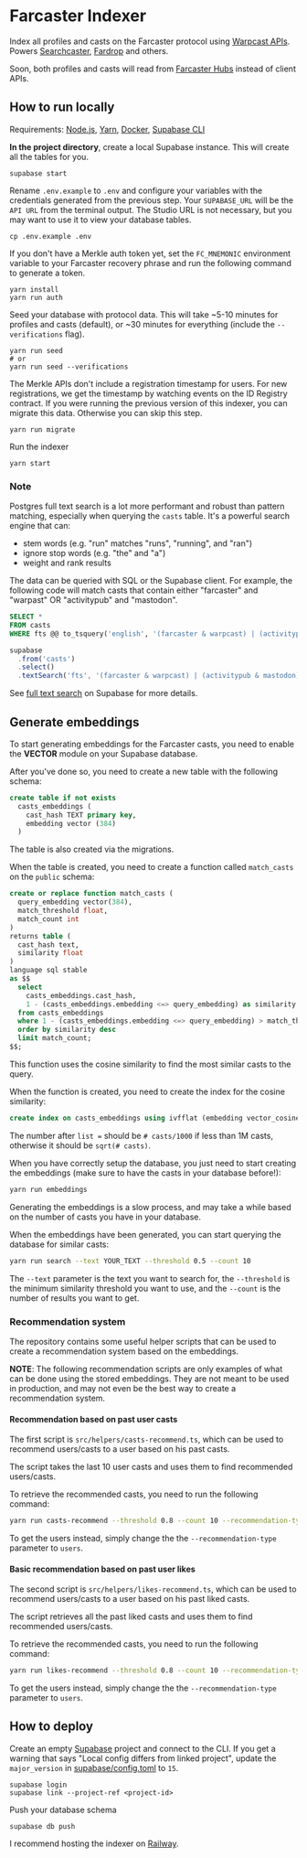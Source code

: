# Farcaster Indexer

Index all profiles and casts on the Farcaster protocol using [Warpcast APIs](https://api.warpcast.com/docs). Powers [Searchcaster](https://searchcaster.xyz/), [Fardrop](https://fardrop.xyz/) and others.

Soon, both profiles and casts will read from [Farcaster Hubs](https://github.com/farcasterxyz/protocol#4-hubs) instead of client APIs.

## How to run locally

Requirements: [Node.js](https://nodejs.org/en/download/), [Yarn](https://classic.yarnpkg.com/en/docs/install/), [Docker](https://docs.docker.com/get-docker/), [Supabase CLI](https://supabase.com/docs/guides/cli)

**In the project directory**, create a local Supabase instance. This will create all the tables for you.

```
supabase start
```

Rename `.env.example` to `.env` and configure your variables with the credentials generated from the previous step. Your `SUPABASE_URL` will be the `API URL` from the terminal output. The Studio URL is not necessary, but you may want to use it to view your database tables.

```
cp .env.example .env
```

If you don't have a Merkle auth token yet, set the `FC_MNEMONIC` environment variable to your Farcaster recovery phrase and run the following command to generate a token.

```
yarn install
yarn run auth
```

Seed your database with protocol data. This will take ~5-10 minutes for profiles and casts (default), or ~30 minutes for everything (include the `--verifications` flag).

```
yarn run seed
# or
yarn run seed --verifications
```

The Merkle APIs don't include a registration timestamp for users. For new registrations, we get the timestamp by watching events on the ID Registry contract. If you were running the previous version of this indexer, you can migrate this data. Otherwise you can skip this step.

```
yarn run migrate
```

Run the indexer

```
yarn start
```

### Note

Postgres full text search is a lot more performant and robust than pattern matching, especially when querying the `casts` table. It's a powerful search engine that can:

- stem words (e.g. "run" matches "runs", "running", and "ran")
- ignore stop words (e.g. "the" and "a")
- weight and rank results

The data can be queried with SQL or the Supabase client. For example, the following code will match casts that contain either "farcaster" and "warpast" OR "activitypub" and "mastodon".

```sql
SELECT *
FROM casts
WHERE fts @@ to_tsquery('english', '(farcaster & warpcast) | (activitypub & mastodon)')
```

```js
supabase
  .from('casts')
  .select()
  .textSearch('fts', '(farcaster & warpcast) | (activitypub & mastodon)')
```

See [full text search](https://supabase.com/docs/guides/database/full-text-search#creating-indexes) on Supabase for more details.

## Generate embeddings

To start generating embeddings for the Farcaster casts, you need to enable the **VECTOR** module on your Supabase database.

After you've done so, you need to create a new table with the following schema:

```sql
create table if not exists
  casts_embeddings (
    cast_hash TEXT primary key,
    embedding vector (384)
  )
```

The table is also created via the migrations.

When the table is created, you need to create a function called `match_casts` on the `public` schema:

```sql
create or replace function match_casts (
  query_embedding vector(384),
  match_threshold float,
  match_count int
)
returns table (
  cast_hash text,
  similarity float
)
language sql stable
as $$
  select
    casts_embeddings.cast_hash,
    1 - (casts_embeddings.embedding <=> query_embedding) as similarity
  from casts_embeddings
  where 1 - (casts_embeddings.embedding <=> query_embedding) > match_threshold
  order by similarity desc
  limit match_count;
$$;
```

This function uses the cosine similarity to find the most similar casts to the query.

When the function is created, you need to create the index for the cosine similarity:

```sql
create index on casts_embeddings using ivfflat (embedding vector_cosine_ops) with (lists = 924);
```

The number after `list =` should be `# casts/1000` if less than 1M casts, otherwise it should be `sqrt(# casts)`.

When you have correctly setup the database, you just need to start creating the embeddings (make sure to have the casts in your database before!):

```bash
yarn run embeddings
```

Generating the embeddings is a slow process, and may take a while based on the number of casts you have in your database.

When the embeddings have been generated, you can start querying the database for similar casts:

```bash
yarn run search --text YOUR_TEXT --threshold 0.5 --count 10
```

The `--text` parameter is the text you want to search for, the `--threshold` is the minimum similarity threshold you want to use, and the `--count` is the number of results you want to get.

### Recommendation system

The repository contains some useful helper scripts that can be used to create a recommendation system based on the embeddings.

**NOTE**: The following recommendation scripts are only examples of what can be done using the stored embeddings. They are not meant to be used in production, and may not even be the best way to create a recommendation system.

#### Recommendation based on past user casts

The first script is `src/helpers/casts-recommend.ts`, which can be used to recommend users/casts to a user based on his past casts.

The script takes the last 10 user casts and uses them to find recommended users/casts.

To retrieve the recommended casts, you need to run the following command:

```bash
yarn run casts-recommend --threshold 0.8 --count 10 --recommendation-type casts
```

To get the users instead, simply change the the `--recommendation-type` parameter to `users`.

#### Basic recommendation based on past user likes

The second script is `src/helpers/likes-recommend.ts`, which can be used to recommend users/casts to a user based on his past liked casts.

The script retrieves all the past liked casts and uses them to find recommended users/casts.

To retrieve the recommended casts, you need to run the following command:

```bash
yarn run likes-recommend --threshold 0.8 --count 10 --recommendation-type casts
```

To get the users instead, simply change the the `--recommendation-type` parameter to `users`.

## How to deploy

Create an empty [Supabase](https://supabase.com/) project and connect to the CLI. If you get a warning that says "Local config differs from linked project", update the `major_version` in [supabase/config.toml](supabase/config.toml) to `15`.

```
supabase login
supabase link --project-ref <project-id>
```

Push your database schema

```
supabase db push
```

I recommend hosting the indexer on [Railway](https://railway.app?referralCode=ONtqGs).
